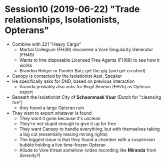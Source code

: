 # Session10 (2019-06-22) "Trade relationships, Isolationists, Opterans"
- Combine with 221 "Heavy Cargo"
  - Martial Collegium (FH39) recovered a Vore Singularity Generator (FH49)
  - Wants to hire disposable Licensed Free Agents (FH88) to see how it works
  - Brandon Holger or Pander Batz get the gig (and get crushed)
- Canopy is contacted by the Isolationist Asst. Speaker
- He specifically asks for DND, based on previous interaction
  - Ananda probably also asks for Birgit Simeon (FH75) as Opteran expert
- Beneath the Isolationist City of **Schoonmaak Vuur** (Dutch for "cleansing fire")
  - they found a large Opteran ruin
- They want to export whatever is found
  - They want it gone because it's unclean
  - They're not stupid enough to give it up for free
  - They want Canopy to handle everything, but with themselves taking a big cut
    (essentially leasing mining rights)
  - The biggest issue is that they found a chamber with a suspension bubble holding a live time-frozen Opteran
  - Allude to Vore threat somehow (video recording like **Miranda** from _Serenity_?)
